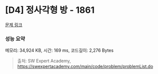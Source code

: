 # [D4] 정사각형 방 - 1861 

[문제 링크](https://swexpertacademy.com/main/code/problem/problemDetail.do?contestProbId=AV5LtJYKDzsDFAXc) 

### 성능 요약

메모리: 34,924 KB, 시간: 169 ms, 코드길이: 2,276 Bytes



> 출처: SW Expert Academy, https://swexpertacademy.com/main/code/problem/problemList.do